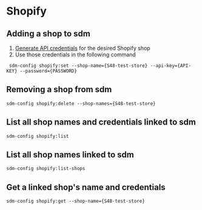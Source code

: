 Shopify
=======

Adding a shop to sdm
--------------------

1. [Generate API credentials][create-shopify-api-creds] for the desired Shopify shop
2. Use those credentials in the following command 

``` sdm-config shopify:set --shop-name={S48-test-store} --api-key={API-KEY} --password={PASSWORD}```


**Removing a shop from sdm**
---------------------------------

```sdm-config shopify:delete --shop-names={S48-test-store}```


**List all shop names and credentials linked to sdm**
----------------------------------------------------------

```sdm-config shopify:list```


**List all shop names linked to sdm**
------------------------------------------

```sdm-config shopify:list-shops```


**Get a linked shop's name and credentials**
------------------------------------------------

```sdm-config shopify:get --shop-name={S48-test-store}```


[create-shopify-api-creds]: https://shopify.dev/tutorials/generate-api-credentials
